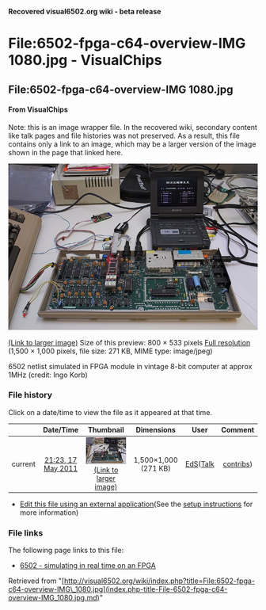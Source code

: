 **Recovered visual6502.org wiki - beta release**

# File:6502-fpga-c64-overview-IMG 1080.jpg - VisualChips

## File:6502-fpga-c64-overview-IMG 1080.jpg

#### From VisualChips


Note: this is an image wrapper file. In the recovered wiki,
secondary content like talk pages and file histories was
not preserved. As a result, this file contains only a link
to an image, which may be a larger version of the image shown
in the page that linked here.

![File:6502-fpga-c64-overview-IMG 1080.jpg](images/thumb/3/37/6502-fpga-c64-overview-IMG_1080.jpg/800px-6502-fpga-c64-overview-IMG_1080.jpg)

[(Link to larger image)](images/3/37/6502-fpga-c64-overview-IMG_1080.jpg)
Size of this preview: 800 × 533 pixels
[Full resolution](images/3/37/6502-fpga-c64-overview-IMG_1080.jpg)‎ (1,500 × 1,000 pixels, file size: 271 KB, MIME type: image/jpeg)

6502 netlist simulated in FPGA module in vintage 8-bit computer at approx 1MHz (credit: Ingo Korb)

### File history

Click on a date/time to view the file as it appeared at that time.

| | Date/Time | Thumbnail | Dimensions | User | Comment |
|:---:|:---:|:---:|:---:|:---:|:---:|
| current | [21:23, 17 May 2011](images/3/37/6502-fpga-c64-overview-IMG_1080.jpg) | ![Thumbnail for version as of 21:23, 17 May 2011](images/thumb/3/37/6502-fpga-c64-overview-IMG_1080.jpg/120px-6502-fpga-c64-overview-IMG_1080.jpg) [(Link to larger image)](images/3/37/6502-fpga-c64-overview-IMG_1080.jpg) | 1,500×1,000 (271 KB) | [EdS](index.php-title-User-EdS.md)([Talk](index.php-title-User_talk-EdS.md) | [contribs](./index.php%3Ftitle=Special:Contributions/EdS.md)) | (6502 netlist simulated in FPGA module in vintage 8-bit computer at approx 1MHz (credit: Ingo Korb)) |

- [Edit this file using an external application](index.php-title-File-6502-fpga-c64-overview-IMG_1080.jpg.md)(See the [setup instructions](http://www.mediawiki.org/wiki/Manual:External_editors) for more information)

### File links

The following page links to this file:

- [6502 - simulating in real time on an FPGA](index.php-title-6502_-_simulating_in_real_time_on_an_FPGA.md)

Retrieved from "[http://visual6502.org/wiki/index.php?title=File:6502-fpga-c64-overview-IMG\_1080.jpg](index.php-title-File-6502-fpga-c64-overview-IMG_1080.jpg.md)"

